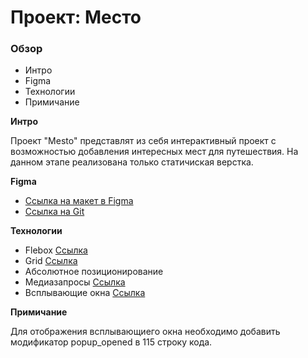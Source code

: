 # Проект: Место

### Обзор
* Интро
* Figma
* Технологии
* Примичание


**Интро**

Проект "Mesto" представлят из себя интерактивный проект с возможностью добавления интересных мест для путешествия. На данном этапе реализована только статичиская верстка. 

**Figma**

* [Ссылка на макет в Figma](https://www.figma.com/file/2cn9N9jSkmxD84oJik7xL7/JavaScript.-Sprint-4?node-id=0%3A1)
* [Ссылка на Git](https://gyxer513.github.io/mesto-project/index.html)

**Технологии**

- Flebox [Ссылка](https://developer.mozilla.org/en-US/docs/Learn/CSS/CSS_layout/Flexbox)
- Grid [Ссылка](https://developer.mozilla.org/en-US/docs/Learn/CSS/CSS_layout/Flexbox)
- Абсолютное позиционирование
- Медиазапросы [Ссылка](https://developer.mozilla.org/ru/docs/Web/CSS/Media_Queries/Using_media_queriesзщгз)
- Всплывающие окна [Ссылка](https://developer.mozilla.org/en-US/docs/Mozilla/Add-ons/WebExtensions/user_interface/Popups)


**Примичание**

Для отображения всплывающиего окна необходимо добавить модификатор popup_opened в 115 строку кода.